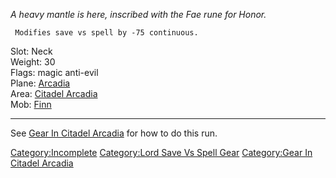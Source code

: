 *A heavy mantle is here, inscribed with the Fae rune for Honor.*

` Modifies save vs spell by -75 continuous.`

Slot: Neck  
Weight: 30  
Flags: magic anti-evil  
Plane: [Arcadia](:Category:Arcadia "wikilink")  
Area: [Citadel Arcadia](:Category:Citadel_Arcadia "wikilink")  
Mob: [Finn](Finn "wikilink")  

------------------------------------------------------------------------

See [Gear In Citadel
Arcadia](:Category:Gear_In_Citadel_Arcadia "wikilink") for how to do
this run.

[Category:Incomplete](Category:Incomplete "wikilink") [Category:Lord
Save Vs Spell Gear](Category:Lord_Save_Vs_Spell_Gear "wikilink")
[Category:Gear In Citadel
Arcadia](Category:Gear_In_Citadel_Arcadia "wikilink")
